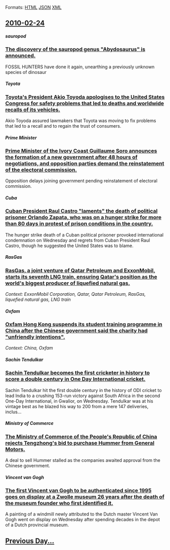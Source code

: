 
Formats: [HTML](2010/02/24/index.html)  [JSON](2010/02/24/index.json)  [XML](2010/02/24/index.xml)  

## [2010-02-24](/news/2010/02/24/index.md)

##### sauropod
### [The discovery of the sauropod genus "Abydosaurus" is announced. ](/news/2010/02/24/the-discovery-of-the-sauropod-genus-abydosaurus-is-announced.md)
FOSSIL HUNTERS have done it again, unearthing a previously unknown species of dinosaur

##### Toyota
### [Toyota's President Akio Toyoda apologises to the United States Congress for safety problems that led to deaths and worldwide recalls of its vehicles. ](/news/2010/02/24/toyota-s-president-akio-toyoda-apologises-to-the-united-states-congress-for-safety-problems-that-led-to-deaths-and-worldwide-recalls-of-its.md)
Akio Toyoda assured lawmakers that Toyota was moving to fix problems that led to a recall and to regain the trust of consumers.

##### Prime Minister
### [Prime Minister of the Ivory Coast Guillaume Soro announces the formation of a new government after 48 hours of negotiations, and opposition parties demand the reinstatement of the electoral commission. ](/news/2010/02/24/prime-minister-of-the-ivory-coast-guillaume-soro-announces-the-formation-of-a-new-government-after-48-hours-of-negotiations-and-opposition.md)
Opposition delays joining government pending reinstatement of electoral commission.

##### Cuba
### [Cuban President Raul Castro "laments" the death of political prisoner Orlando Zapata, who was on a hunger strike for more than 80 days in protest of prison conditions in the country. ](/news/2010/02/24/cuban-president-raaol-castro-laments-the-death-of-political-prisoner-orlando-zapata-who-was-on-a-hunger-strike-for-more-than-80-days-in-p.md)
The hunger strike death of a Cuban political prisoner provoked international condemnation on Wednesday and regrets from Cuban President Raul Castro, though he suggested the United States was to blame.

##### RasGas
### [RasGas, a joint venture of Qatar Petroleum and ExxonMobil, starts its seventh LNG train, ensuring Qatar's position as the world's biggest producer of liquefied natural gas. ](/news/2010/02/24/rasgas-a-joint-venture-of-qatar-petroleum-and-exxonmobil-starts-its-seventh-lng-train-ensuring-qatar-s-position-as-the-world-s-biggest-pr.md)
_Context: ExxonMobil Corporation, Qatar, Qatar Petroleum, RasGas, liquefied natural gas, LNG train_

##### Oxfam
### [Oxfam Hong Kong suspends its student training programme in China after the Chinese government said the charity had "unfriendly intentions". ](/news/2010/02/24/oxfam-hong-kong-suspends-its-student-training-programme-in-china-after-the-chinese-government-said-the-charity-had-unfriendly-intentions.md)
_Context: China, Oxfam_

##### Sachin Tendulkar
### [Sachin Tendulkar becomes the first cricketer in history to score a double century in One Day International cricket. ](/news/2010/02/24/sachin-tendulkar-becomes-the-first-cricketer-in-history-to-score-a-double-century-in-one-day-international-cricket.md)
Sachin Tendulkar hit the first double century in the history of ODI cricket to lead India to a crushing 153-run victory against South Africa in the second One-Day International, in Gwalior, on Wednesday. Tendulkar was at his vintage best as he blazed his way to 200 from a mere 147 deliveries, inclus...

##### Ministry of Commerce
### [The Ministry of Commerce of the People's Republic of China rejects Tengzhong's bid to purchase Hummer from General Motors. ](/news/2010/02/24/the-ministry-of-commerce-of-the-people-s-republic-of-china-rejects-tengzhong-s-bid-to-purchase-hummer-from-general-motors.md)
A deal to sell Hummer stalled as the companies awaited approval from the Chinese government.

##### Vincent van Gogh
### [The first Vincent van Gogh to be authenticated since 1995 goes on display at a Zwolle museum 26 years after the death of the museum founder who first identified it. ](/news/2010/02/24/the-first-vincent-van-gogh-to-be-authenticated-since-1995-goes-on-display-at-a-zwolle-museum-26-years-after-the-death-of-the-museum-founder.md)
A painting of a windmill newly attributed to the Dutch master Vincent Van Gogh went on display on Wednesday after spending decades in the depot of a Dutch provincial museum.

## [Previous Day...](/news/2010/02/23/index.md)

